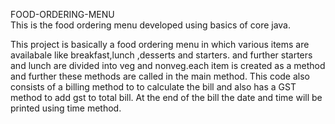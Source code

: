 FOOD-ORDERING-MENU
<br>
This is the food ordering menu developed using basics of core java.

This project is basically a food ordering menu in which various items are availabale like breakfast,lunch ,desserts and starters.
and further starters and lunch are divided into veg and nonveg.each item is created as a method and further these methods are called in the main method.
This code also consists of a billing method to to calculate the bill and also has a GST method to add gst to total bill.
At the end of the bill the date and time will be printed using time method.

